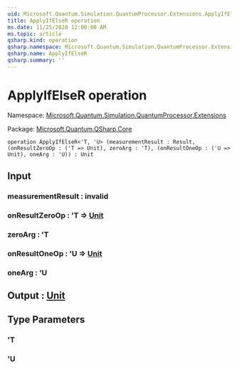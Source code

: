 ```yaml
---
uid: Microsoft.Quantum.Simulation.QuantumProcessor.Extensions.ApplyIfElseR
title: ApplyIfElseR operation
ms.date: 11/25/2020 12:00:00 AM
ms.topic: article
qsharp.kind: operation
qsharp.namespace: Microsoft.Quantum.Simulation.QuantumProcessor.Extensions
qsharp.name: ApplyIfElseR
qsharp.summary: ''
---
```


# ApplyIfElseR operation

Namespace: [Microsoft.Quantum.Simulation.QuantumProcessor.Extensions](xref:Microsoft.Quantum.Simulation.QuantumProcessor.Extensions)

Package: [Microsoft.Quantum.QSharp.Core](https://nuget.org/packages/Microsoft.Quantum.QSharp.Core)




```qsharp
operation ApplyIfElseR<'T, 'U> (measurementResult : Result, (onResultZeroOp : ('T => Unit), zeroArg : 'T), (onResultOneOp : ('U => Unit), oneArg : 'U)) : Unit
```


## Input

### measurementResult : __invalid<Result>__




### onResultZeroOp : 'T => [Unit](xref:microsoft.quantum.user-guide.language.types) 




### zeroArg : 'T




### onResultOneOp : 'U => [Unit](xref:microsoft.quantum.user-guide.language.types) 




### oneArg : 'U





## Output : [Unit](xref:microsoft.quantum.user-guide.language.types)



## Type Parameters

### 'T


### 'U

